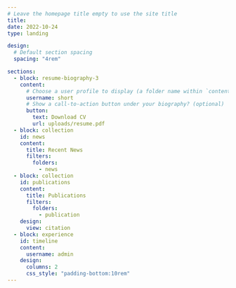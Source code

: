 ```yaml
---
# Leave the homepage title empty to use the site title
title:
date: 2022-10-24
type: landing

design:
  # Default section spacing
  spacing: "4rem"

sections:
  - block: resume-biography-3
    content:
      # Choose a user profile to display (a folder name within `content/authors/`)
      username: short
      # Show a call-to-action button under your biography? (optional)
      button:
        text: Download CV
        url: uploads/resume.pdf
  - block: collection
    id: news
    content:
      title: Recent News
      filters:
        folders:
          - news
  - block: collection
    id: publications
    content:
      title: Publications
      filters:
        folders:
          - publication
    design:
      view: citation
  - block: experience
    id: timeline
    content:
      username: admin
    design:
      columns: 2
      css_style: "padding-bottom:10rem"
---
```

